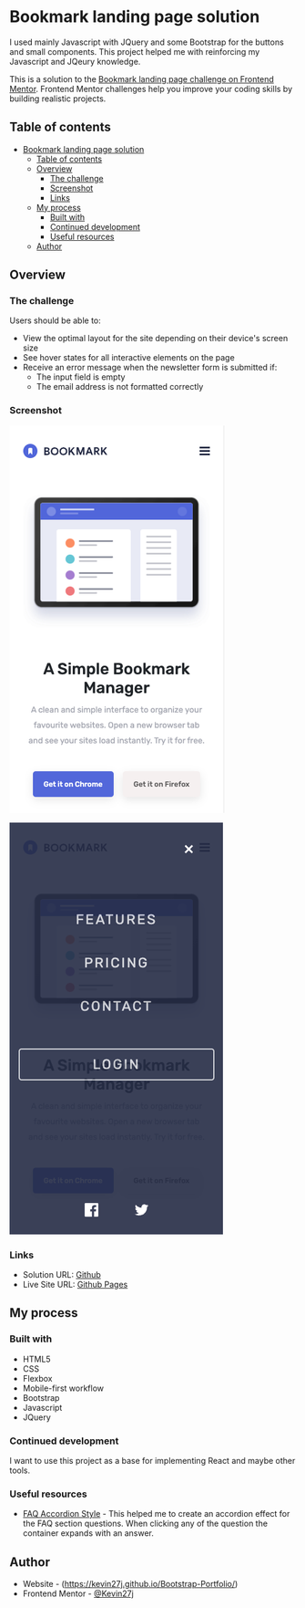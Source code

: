 # Bookmark landing page solution

I used mainly Javascript with JQuery and some Bootstrap for the buttons and small components.
This project helped me with reinforcing my Javascript and JQeury knowledge.

This is a solution to the [Bookmark landing page challenge on Frontend Mentor](https://www.frontendmentor.io/challenges/bookmark-landing-page-5d0b588a9edda32581d29158). Frontend Mentor challenges help you improve your coding skills by building realistic projects. 

## Table of contents

- [Bookmark landing page solution](#bookmark-landing-page-solution)
  - [Table of contents](#table-of-contents)
  - [Overview](#overview)
    - [The challenge](#the-challenge)
    - [Screenshot](#screenshot)
    - [Links](#links)
  - [My process](#my-process)
    - [Built with](#built-with)
    - [Continued development](#continued-development)
    - [Useful resources](#useful-resources)
  - [Author](#author)


## Overview

### The challenge

Users should be able to:

- View the optimal layout for the site depending on their device's screen size
- See hover states for all interactive elements on the page
- Receive an error message when the newsletter form is submitted if:
  - The input field is empty
  - The email address is not formatted correctly

### Screenshot

![mobile home page](assets/screenshots/mobile-design.png)

![mobile home page - menu](assets/screenshots/mobile-design-menu.png)

### Links

- Solution URL: [Github](https://github.com/Kevin27j/Bookmark-landing-page)
- Live Site URL: [Github Pages](https://kevin27j.github.io/Bookmark-landing-page/)

## My process

### Built with

- HTML5
- CSS 
- Flexbox
- Mobile-first workflow
- Bootstrap
- Javascript
- JQuery


### Continued development

I want to use this project as a base for implementing React and maybe other tools.

### Useful resources

- [FAQ Accordion Style](https://wpbeaches.com/create-expandcollapse-faq-accordion-collapse-click/) - This helped me to create an accordion effect for the FAQ section questions. When clicking any of the question the container expands with an answer.
  
## Author

- Website - (https://kevin27j.github.io/Bootstrap-Portfolio/)
- Frontend Mentor - [@Kevin27j](https://www.frontendmentor.io/profile/Kevin27j)
